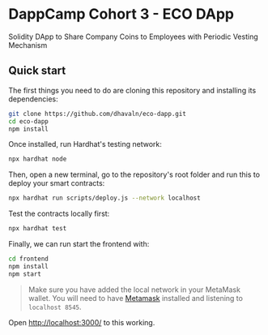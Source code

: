 # DappCamp Cohort 3 - ECO DApp
Solidity DApp to Share Company Coins to Employees with Periodic Vesting Mechanism

## Quick start

The first things you need to do are cloning this repository and installing its
dependencies:

```sh
git clone https://github.com/dhavaln/eco-dapp.git
cd eco-dapp
npm install
```

Once installed, run Hardhat's testing network:

```sh
npx hardhat node
```

Then, open a new terminal, go to the repository's root folder and run this to
deploy your smart contracts:

```sh
npx hardhat run scripts/deploy.js --network localhost
```

Test the contracts locally first:

```sh
npx hardhat test
```

Finally, we can run start the frontend with:

```sh
cd frontend
npm install
npm start
```

> Make sure you have added the local network in your MetaMask wallet.
> You will need to have [Metamask](https://metamask.io) installed and listening to
`localhost 8545`.

Open [http://localhost:3000/](http://localhost:3000/) to this working.
